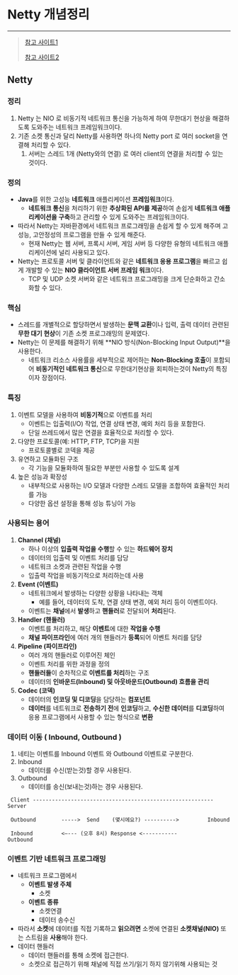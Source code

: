 # Netty 개념정리

---

>[참고 사이트1](https://velog.io/@monami/Netty)
>
>[참고 사이트2](https://hbase.tistory.com/116)

## Netty 

### 정리

1. Netty 는 NIO 로 비동기적 네트워크 통신을 가능하게 하여 무한대기 현상을 해결하도록 도와주는 네트워크 프레임워크이다. 
2. 기존 소켓 통신과 달리 Netty를 사용하면 하나의 Netty port 로 여러 socket을 연결해 처리할 수 있다. 
   1. 서버는 스레드 1개 (Netty와의 연결) 로 여러 client의 연결을 처리할 수 있는 것이다. 


### 정의

- **Java**를 위한 고성능 **네트워크** 애플리케이션 **프레임워크**이다. 
  - **네트워크 통신**을 처리하기 위한 **추상화된 API를 제공**하여 손쉽게 **네트워크 애플리케이션을 구축**하고 관리할 수 있게 도와주는 프레임워크이다.  
- 따라서 Netty는 자바환경에서 네트워크 프로그래밍을 손쉽게 할 수 있게 해주며 고성능, 고안정성의 프로그램을 만들 수 있게 해준다.
  - 현재 Netty는 웹 서버, 프록시 서버, 게임 서버 등 다양한 유형의 네트워크 애플리케이션에 널리 사용되고 있다. 
- Netty는 프로토콜 서버 및 클라이언트와 같은 **네트워크 응용 프로그램**을 빠르고 쉽게 개발할 수 있는 **NIO 클라이언트 서버 프레임 워크**이다. 
  - TCP 및 UDP 소켓 서버와 같은 네트워크 프로그래밍을 크게 단순화하고 간소화할 수 있다. 


### 핵심

- 스레드를 개별적으로 할당하면서 발생하는 **문맥 교환**이나 입력, 출력 데이터 관련된 **무한 대기 현상**이 기존 소켓 프로그래밍의 문제였다. 
- Netty는 이 문제를 해결하기 위해 **NIO 방식(Non-Blocking Input Output)**을 사용한다. 
  - 네트워크 리소스 사용률을 세부적으로 제어하는 **Non-Blocking 호출**이 포함되어 **비동기적인 네트워크 통신**으로 무한대기현상을 회피하는것이 Netty의 특징이자 장점이다. 

### 특징

1. 이벤트 모델을 사용하여 **비동기적**으로 이벤트를 처리
   - 이벤트는 입출력(I/O) 작업, 연결 상태 변경, 예외 처리 등을 포함한다. 
   - 단일 쓰레드에서 많은 연결을 효율적으로 처리할 수 있다. 
2. 다양한 프로토콜(예: HTTP, FTP, TCP)을 지원
   - 프로토콜별로 코덱을 제공
3. 유연하고 모듈화된 구조
   - 각 기능을 모듈화하여 필요한 부분만 사용할 수 있도록 설계
4. 높은 성능과 확장성
   - 내부적으로 사용하는 I/O 모델과 다양한 스레드 모델을 조합하여 효율적인 처리를 가능
   - 다양한 옵션 설정을 통해 성능 튜닝이 가능

### 사용되는 용어

1. **Channel (채널)**
   - 하나 이상의 **입출력 작업을 수행**할 수 있는 **하드웨어 장치**
   - 데이터의 입출력 및 이벤트 처리를 담당
   - 네트워크 소켓과 관련된 작업을 수행
   - 입출력 작업을 비동기적으로 처리하는데 사용
2. **Event (이벤트)**
   - 네트워크에서 발생하는 다양한 상황을 나타내는 객체
     - 예를 들어, 데이터의 도착, 연결 상태 변경, 예외 처리 등이 이벤트이다. 
   - 이벤트는 **채널**에서 **발생**하고 **핸들러**로 전달되어 **처리**된다. 
3. **Handler (핸들러)**
   - 이벤트를 처리하고, 해당 **이벤트**에 대한 **작업을 수행**
   - **채널 파이프라인**에 여러 개의 핸들러가 **등록**되어 이벤트 처리를 담당
4. **Pipeline (파이프라인)**
   - 여러 개의 핸들러로 이루어진 체인
   - 이벤트 처리를 위한 과정을 정의
   - **핸들러들**이 순차적으로 **이벤트를 처리**하는 구조
   - 데이터의 **인바운드(Inbound) 및 아웃바운드(Outbound) 흐름을 관리**
5. **Codec (코덱)**
   - 데이터의 **인코딩 및 디코딩**을 담당하는 **컴포넌트**
   - **데이터**를 네트워크로 **전송하기 전**에 **인코딩**하고, **수신한 데이터**를 **디코딩**하여 응용 프로그램에서 사용할 수 있는 형식으로 **변환**

### 데이터 이동 ( Inbound, Outbound )

1. 네티는 이벤트를 Inbound 이벤트 와 Outbound 이벤트로 구분한다. 
2. Inbound  
   - 데이터를 수신(받는것)할 경우 사용된다. 
3. Outbound 
   - 데이터를 송신(보내는것)하는 경우 사용된다. 

```null
 Client ---------------------------------------------------------Server

 Outbound        ----->  Send    (몇시에요?) ---------->         Inbound

 Inbound         <–--- (오후 8시) Response <-----------         Outbound
```

### 이벤트 기반 네트워크 프로그래밍

- 네트워크 프로그램에서 
  - **이벤트 발생 주체**
    - 소켓
  - **이벤트 종류**
    - 소켓연결
    - 데이터 송수신 
- 따라서 **소켓**에 데이터를 직접 기록하고 **읽으려면** 소켓에 연결된 **소켓채널(NIO)** 또는 스트림을 **사용**해야 한다.
- 데이터 핸들러
  - 데이터 핸들러를 통해 소켓에 접근한다. 
  - 소켓으로 접근하기 위해 채널에 직접 쓰기/읽기 하지 않기위해 사용되는 것
